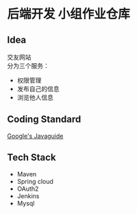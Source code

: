 # 后端开发 小组作业仓库

## Idea
交友网站  
分为三个服务：
 - 权限管理
 - 发布自己的信息
 - 浏览他人信息
 
## Coding Standard
[Google's Javaguide](https://github.com/google/styleguide)

## Tech Stack
 - Maven
 - Spring cloud
 - OAuth2
 - Jenkins
 - Mysql